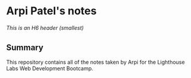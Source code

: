 <h1>Arpi Patel's notes</h1>


###### This is an H6 header (smallest)

## Summary

This repository contains all of the notes taken by Arpi for the Lighthouse Labs Web Development Bootcamp.